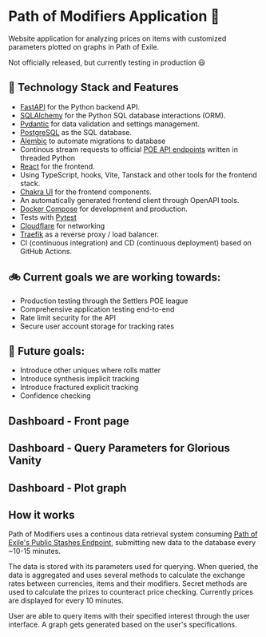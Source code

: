 # Path of Modifiers Application :game_die:

Website application for analyzing prices on items with customized parameters plotted on graphs in Path of Exile.

Not officially released, but currently testing in production :smiley:  

## :pencil: Technology Stack and Features

- [FastAPI](https://fastapi.tiangolo.com/) for the Python backend API.
- [SQLAlchemy](https://www.sqlalchemy.org/) for the Python SQL database interactions (ORM).
- [Pydantic](https://docs.pydantic.dev/latest/) for data validation and settings management.
- [PostgreSQL](https://www.postgresql.org/) as the SQL database.
- [Alembic](https://alembic.sqlalchemy.org/en/latest/front.html) to automate migrations to database
- Continous stream requests to official [POE API endpoints](https://www.pathofexile.com/developer/docs) written in threaded Python
- [React](https://react.dev/) for the frontend.
- Using TypeScript, hooks, Vite, Tanstack and other tools for the frontend stack.
- [Chakra UI](https://v2.chakra-ui.com/) for the frontend components.
- An automatically generated frontend client through OpenAPI tools.
- [Docker Compose](https://docs.docker.com/compose/) for development and production.
- Tests with [Pytest](https://docs.pytest.org/en/stable/)
- [Cloudflare](https://www.cloudflare.com/en-gb/learning/what-is-cloudflare/) for networking
- [Traefik](https://traefik.io/) as a reverse proxy / load balancer.
- CI (continuous integration) and CD (continuous deployment) based on GitHub Actions.

## :bike: Current goals we are working towards:

- Production testing through the Settlers POE league
- Comprehensive application testing end-to-end
- Rate limit security for the API
- Secure user account storage for tracking rates

## :checkered_flag: Future goals:

- Introduce other uniques where rolls matter
- Introduce synthesis implicit tracking
- Introduce fractured explicit tracking
- Confidence checking

## Dashboard - Front page

## Dashboard - Query Parameters for Glorious Vanity

## Dashboard - Plot graph


## How it works

Path of Modifiers uses a continous data retrieval system consuming [Path of Exile's Public Stashes Endpoint](https://www.pathofexile.com/developer/docs/reference#publicstashes), submitting new data to the database every ~10-15 minutes. 

The data is stored with its parameters used for querying. When queried, the data is aggregated and uses several methods to calculate the exchange rates between currencies, items and their modifiers. Secret methods are used to calculate the prizes to counteract price checking. Currently prices are displayed for every 10 minutes.

User are able to query items with their specified interest through the user interface. A graph gets generated based on the user's specifications.